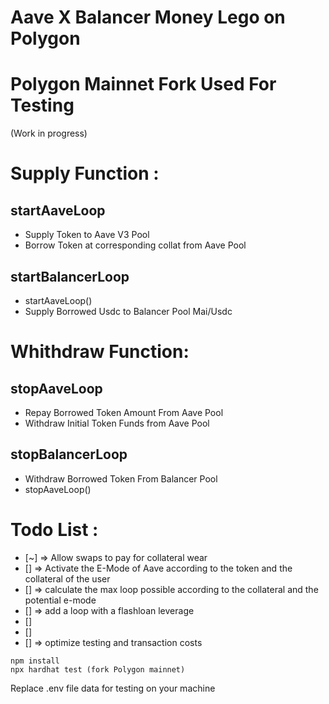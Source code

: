 # Aave X Balancer Money Lego on Polygon 
# Polygon Mainnet Fork Used For Testing
(Work in progress)


# Supply Function : 

## startAaveLoop
- Supply Token to Aave V3 Pool
- Borrow Token at corresponding collat from Aave Pool

## startBalancerLoop
- startAaveLoop()
- Supply Borrowed Usdc to Balancer Pool Mai/Usdc 


# Whithdraw Function: 

## stopAaveLoop
- Repay Borrowed Token Amount From Aave Pool
- Withdraw Initial Token Funds from Aave Pool

## stopBalancerLoop
- Withdraw Borrowed Token From Balancer Pool
- stopAaveLoop()

# Todo List : 
- [~] => Allow swaps to pay for collateral wear
- [] => Activate the E-Mode of Aave according to the token and the collateral of the user
- [] => calculate the max loop possible according to the collateral and the potential e-mode
- [] => add a loop with a flashloan leverage
- []
- []
- [] => optimize testing and transaction costs


```shell
npm install
npx hardhat test (fork Polygon mainnet)
```

Replace .env file data for testing on your machine

